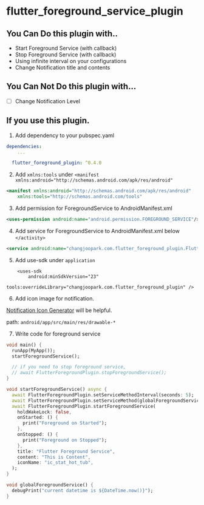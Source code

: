 # flutter_foreground_service_plugin

## You Can Do this plugin with..

- Start Foreground Service (with callback)
- Stop Foreground Service (with callback)
- Using infinite interval on your configurations
- Change Notification title and contents

## You Can Not Do this plugin with...

- [ ] Change Notification Level



## If you use this plugin.

1. Add dependency to your pubspec.yaml


```yaml
dependencies:
    ...

  flutter_foreground_plugin: ^0.4.0
```

2. Add `xmlns:tools` under `<manifest xmlns:android="http://schemas.android.com/apk/res/android"`
```xml
<manifest xmlns:android="http://schemas.android.com/apk/res/android"
    xmlns:tools="http://schemas.android.com/tools"
```

3. Add permission for ForegroundService to AndroidManifest.xml

```xml
<uses-permission android:name="android.permission.FOREGROUND_SERVICE"/>
```


4. Add service for ForegroundService to AndroidManifest.xml below `</activity>`

```xml
<service android:name="changjoopark.com.flutter_foreground_plugin.FlutterForegroundService"/>
```

5. Add use-sdk under `application`

```
    <uses-sdk
        android:minSdkVersion="23"
        tools:overrideLibrary="changjoopark.com.flutter_foreground_plugin" />
```

6. Add icon image for notification.

[Notification Icon Generator](https://romannurik.github.io/AndroidAssetStudio/icons-notification.html#source.type=clipart&source.clipart=ac_unit&source.space.trim=1&source.space.pad=0&name=ic_stat_ac_unit) will be helpful.

path: `android/app/src/main/res/drawable-*`

7. Write code for foreground service

```dart
void main() {
  runApp(MyApp());
  startForegroundService();

  // if you need to stop foreground service,
  // await FlutterForegroundPlugin.stopForegroundService();
}

void startForegroundService() async {
  await FlutterForegroundPlugin.setServiceMethodInterval(seconds: 5);
  await FlutterForegroundPlugin.setServiceMethod(globalForegroundService);
  await FlutterForegroundPlugin.startForegroundService(
    holdWakeLock: false,
    onStarted: () {
      print("Foreground on Started");
    },
    onStopped: () {
      print("Foreground on Stopped");
    },
    title: "Flutter Foreground Service",
    content: "This is Content",
    iconName: "ic_stat_hot_tub",
  );
}

void globalForegroundService() {
  debugPrint("current datetime is ${DateTime.now()}");
}
```
